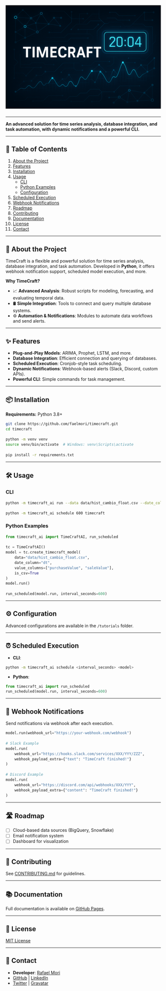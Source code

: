 # ![TimeCraft Banner](/docs/assets/top_banner.png)

---

**An advanced solution for time series analysis, database integration, and task automation, with dynamic notifications and a powerful CLI.**

---

## 📖 Table of Contents

1. [About the Project](#-about-the-project)
2. [Features](#-features)  
3. [Installation](#-installation)
4. [Usage](#-usage)
    - [CLI](#cli)
    - [Python Examples](#python-examples)
    - [Configuration](#️-configuration)
5. [Scheduled Execution](#-scheduled-execution)
6. [Webhook Notifications](#-webhook-notifications)
7. [Roadmap](#️-roadmap)
8. [Contributing](#-contributing)
9. [Documentation](#-documentation)
10. [License](#-license)
11. [Contact](#-contact)

---

## 🚀 About the Project

TimeCraft is a flexible and powerful solution for time series analysis, database integration, and task automation. Developed in **Python**, it offers webhook notification support, scheduled model execution, and more.

**Why TimeCraft?**

- 📈 **Advanced Analysis**: Robust scripts for modeling, forecasting, and evaluating temporal data.
- 🛢️ **Simple Integration**: Tools to connect and query multiple database systems.
- ⚙️ **Automation & Notifications**: Modules to automate data workflows and send alerts.

---

## ✨ Features

- **Plug-and-Play Models**: ARIMA, Prophet, LSTM, and more.
- **Database Integration**: Efficient connection and querying of databases.
- **Scheduled Execution**: Cronjob-style task scheduling.
- **Dynamic Notifications**: Webhook-based alerts (Slack, Discord, custom APIs).
- **Powerful CLI**: Simple commands for task management.

---

## 📦 Installation

**Requirements:** Python 3.8+

```bash
git clone https://github.com/faelmori/timecraft.git
cd timecraft

python -m venv venv
source venv/bin/activate  # Windows: venv\Scripts\activate

pip install -r requirements.txt
```

---

## 🛠 Usage

### CLI

```bash
python -m timecraft_ai run --data data/hist_cambio_float.csv --date_column dt --value_columns purchaseValue,saleValue --is_csv

python -m timecraft_ai schedule 600 timecraft
```

### Python Examples

```python
from timecraft_ai import TimeCraftAI, run_scheduled

tc = TimeCraftAI()
model = tc.create_timecraft_model(
    data="data/hist_cambio_float.csv",
    date_column="dt",
    value_columns=["purchaseValue", "saleValue"],
    is_csv=True
)
model.run()

run_scheduled(model.run, interval_seconds=600)
```

---

## ⚙️ Configuration

Advanced configurations are available in the `/tutorials` folder.

---

## ⏰ Scheduled Execution

- **CLI**:

```bash
python -m timecraft_ai schedule <interval_seconds> <model>
```

- **Python**:

```python
from timecraft_ai import run_scheduled
run_scheduled(model.run, interval_seconds=600)
```

---

## 🔔 Webhook Notifications

Send notifications via webhook after each execution.

```python
model.run(webhook_url="https://your-webhook.com/webhook")

# Slack Example
model.run(
    webhook_url="https://hooks.slack.com/services/XXX/YYY/ZZZ",
    webhook_payload_extra={"text": "TimeCraft finished!"}
)

# Discord Example
model.run(
    webhook_url="https://discord.com/api/webhooks/XXX/YYY",
    webhook_payload_extra={"content": "TimeCraft finished!"}
)
```

---

## 🛣️ Roadmap

- [ ] Cloud-based data sources (BigQuery, Snowflake)
- [ ] Email notification system
- [ ] Dashboard for visualization

---

## 🤝 Contributing

See [CONTRIBUTING.md](/CONTRIBUTING.md) for guidelines.

---

## 📚 Documentation

Full documentation is available on [GitHub Pages](<https://rafa-mori.github.io/timecraft/>).

---

## 📄 License

[MIT License](<https://github.com/rafa-mori/timecraft/blob/f46f53ce78207b78a51b8dfaabcbd613c8c18aa3/LICENSE>)

---

## 📧 Contact

- **Developer**: [Rafael Mori](mailto:faelmori@gmail.com)  
- [GitHub](<https://github.com/rafa-mori/timecraft>) | [LinkedIn](<https://www.linkedin.com/in/rafa-mori>)
- [Twitter](<https://twitter.com/faelOmori>) | [Gravatar](<https://rafamori.pro>)
